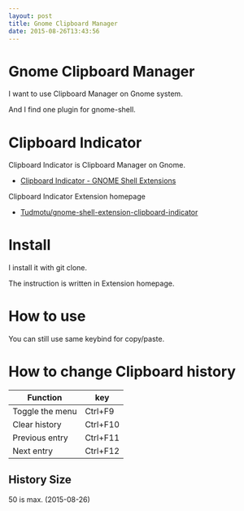 ```yaml
---
layout: post
title: Gnome Clipboard Manager
date: 2015-08-26T13:43:56
---
```

# Gnome Clipboard Manager

I want to use Clipboard Manager on Gnome system.

And I find one plugin for gnome-shell.

# Clipboard Indicator

Clipboard Indicator is Clipboard Manager on Gnome.

* [Clipboard Indicator - GNOME Shell Extensions](https://extensions.gnome.org/extension/779/clipboard-indicator/)

Clipboard Indicator Extension homepage

* [Tudmotu/gnome-shell-extension-clipboard-indicator](https://github.com/Tudmotu/gnome-shell-extension-clipboard-indicator)

# Install

I install it with git clone.

The instruction is written in Extension homepage.

# How to use

You can still use same keybind for copy/paste.

# How to change Clipboard history

| Function | key |
| --- | --- |
| Toggle the menu | Ctrl+F9 |
| Clear history | Ctrl+F10 |
| Previous entry | Ctrl+F11 |
| Next entry | Ctrl+F12 |

## History Size

50 is max. (2015-08-26)
